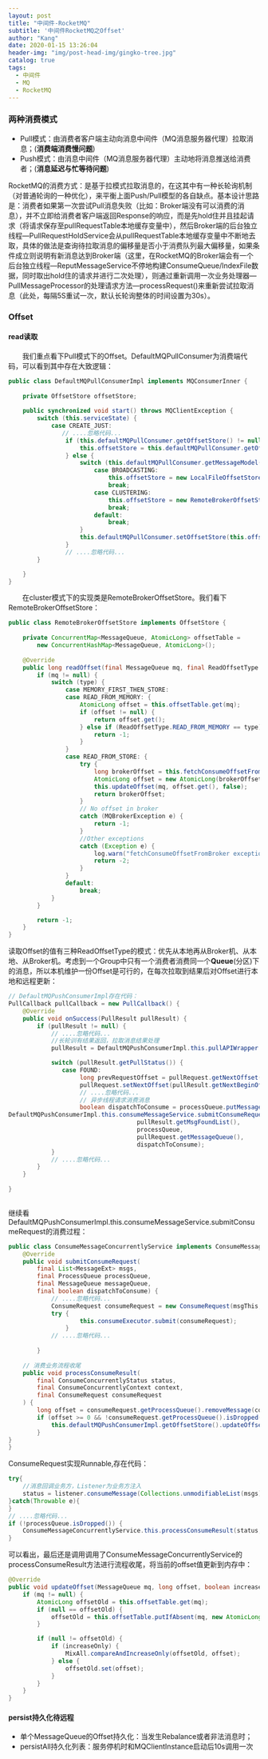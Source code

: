 ```yaml
---
layout: post
title: "中间件-RocketMQ"
subtitle: '中间件RocketMQ之Offset'
author: "Kang"
date: 2020-01-15 13:26:04
header-img: "img/post-head-img/gingko-tree.jpg"
catalog: true
tags:
  - 中间件
  - MQ
  - RocketMQ
---
```

### 两种消费模式
- Pull模式：由消费者客户端主动向消息中间件（MQ消息服务器代理）拉取消息；(**消费端消费慢问题**)
- Push模式：由消息中间件（MQ消息服务器代理）主动地将消息推送给消费者；(**消息延迟与忙等待问题**)

RocketMQ的消费方式：是基于拉模式拉取消息的，在这其中有一种长轮询机制（对普通轮询的一种优化），来平衡上面Push/Pull模型的各自缺点。基本设计思路是：消费者如果第一次尝试Pull消息失败（比如：Broker端没有可以消费的消息），并不立即给消费者客户端返回Response的响应，而是先hold住并且挂起请求（将请求保存至pullRequestTable本地缓存变量中），然后Broker端的后台独立线程—PullRequestHoldService会从pullRequestTable本地缓存变量中不断地去取，具体的做法是查询待拉取消息的偏移量是否小于消费队列最大偏移量，如果条件成立则说明有新消息达到Broker端（这里，在RocketMQ的Broker端会有一个后台独立线程—ReputMessageService不停地构建ConsumeQueue/IndexFile数据，同时取出hold住的请求并进行二次处理），则通过重新调用一次业务处理器—PullMessageProcessor的处理请求方法—processRequest()来重新尝试拉取消息（此处，每隔5S重试一次，默认长轮询整体的时间设置为30s）。



### Offset

#### read读取

&emsp;&emsp;我们重点看下Pull模式下的Offset。DefaultMQPullConsumer为消费端代码，可以看到其中存在大致逻辑：

```java
public class DefaultMQPullConsumerImpl implements MQConsumerInner {
    
    private OffsetStore offsetStore;
    
    public synchronized void start() throws MQClientException {
        switch (this.serviceState) {
            case CREATE_JUST:
               // ....忽略代码...
                if (this.defaultMQPullConsumer.getOffsetStore() != null) {
                    this.offsetStore = this.defaultMQPullConsumer.getOffsetStore();
                } else {
                    switch (this.defaultMQPullConsumer.getMessageModel()) {
                        case BROADCASTING:
                            this.offsetStore = new LocalFileOffsetStore(this.mQClientFactory, this.defaultMQPullConsumer.getConsumerGroup());
                            break;
                        case CLUSTERING:
                            this.offsetStore = new RemoteBrokerOffsetStore(this.mQClientFactory, this.defaultMQPullConsumer.getConsumerGroup());
                            break;
                        default:
                            break;
                    }
                    this.defaultMQPullConsumer.setOffsetStore(this.offsetStore);
                }
				// ....忽略代码...
        }

    }
}
```

&emsp;&emsp;在cluster模式下的实现类是RemoteBrokerOffsetStore。我们看下RemoteBrokerOffsetStore：

```java
public class RemoteBrokerOffsetStore implements OffsetStore {
    
    private ConcurrentMap<MessageQueue, AtomicLong> offsetTable =
        new ConcurrentHashMap<MessageQueue, AtomicLong>();
    
    @Override
    public long readOffset(final MessageQueue mq, final ReadOffsetType type) {
        if (mq != null) {
            switch (type) {
                case MEMORY_FIRST_THEN_STORE:
                case READ_FROM_MEMORY: {
                    AtomicLong offset = this.offsetTable.get(mq);
                    if (offset != null) {
                        return offset.get();
                    } else if (ReadOffsetType.READ_FROM_MEMORY == type) {
                        return -1;
                    }
                }
                case READ_FROM_STORE: {
                    try {
                        long brokerOffset = this.fetchConsumeOffsetFromBroker(mq);
                        AtomicLong offset = new AtomicLong(brokerOffset);
                        this.updateOffset(mq, offset.get(), false);
                        return brokerOffset;
                    }
                    // No offset in broker
                    catch (MQBrokerException e) {
                        return -1;
                    }
                    //Other exceptions
                    catch (Exception e) {
                        log.warn("fetchConsumeOffsetFromBroker exception, " + mq, e);
                        return -2;
                    }
                }
                default:
                    break;
            }
        }

        return -1;
    }
}
```

读取Offset的值有三种ReadOffsetType的模式：优先从本地再从Broker机、从本地、从Broker机。考虑到一个Group中只有一个消费者消费同一个**Queue**(分区)下的消息，所以本机维护一份Offset是可行的，在每次拉取到结果后对Offset进行本地和远程更新：

```java
// DefaultMQPushConsumerImpl存在代码：
PullCallback pullCallback = new PullCallback() {
    @Override
    public void onSuccess(PullResult pullResult) {
		if (pullResult != null) {
            // ....忽略代码...
            //长轮训有结果返回，拉取消息结果处理
            pullResult = DefaultMQPushConsumerImpl.this.pullAPIWrapper.processPullResult(pullRequest.getMessageQueue(), pullResult,subscriptionData);

            switch (pullResult.getPullStatus()) {
               case FOUND:
                    long prevRequestOffset = pullRequest.getNextOffset();
                    pullRequest.setNextOffset(pullResult.getNextBeginOffset());
                    // ....忽略代码...
                    // 异步线程请求消费消息
                    boolean dispatchToConsume = processQueue.putMessage(pullResult.getMsgFoundList());
DefaultMQPushConsumerImpl.this.consumeMessageService.submitConsumeRequest(
                                    pullResult.getMsgFoundList(),
                                    processQueue,
                                    pullRequest.getMessageQueue(),
                                    dispatchToConsume);
            }
            // ....忽略代码...
        }
    }
    
}
    
```

继续看DefaultMQPushConsumerImpl.this.consumeMessageService.submitConsumeRequest的消费过程：

```java
public class ConsumeMessageConcurrentlyService implements ConsumeMessageService {
    @Override
    public void submitConsumeRequest(
        final List<MessageExt> msgs,
        final ProcessQueue processQueue,
        final MessageQueue messageQueue,
        final boolean dispatchToConsume) {
            // ....忽略代码...
        	ConsumeRequest consumeRequest = new ConsumeRequest(msgThis, processQueue, messageQueue);
        	try {
                    this.consumeExecutor.submit(consumeRequest);
                }
        	// ....忽略代码...
            
        }
    
    // 消费业务流程收尾
    public void processConsumeResult(
        final ConsumeConcurrentlyStatus status,
        final ConsumeConcurrentlyContext context,
        final ConsumeRequest consumeRequest
    ) {
        long offset = consumeRequest.getProcessQueue().removeMessage(consumeRequest.getMsgs());
        if (offset >= 0 && !consumeRequest.getProcessQueue().isDropped()) {
            this.defaultMQPushConsumerImpl.getOffsetStore().updateOffset(consumeRequest.getMessageQueue(), offset, true);
        }
}
}
```

ConsumeRequest实现Runnable,存在代码：

```java
try{
    //消息回调业务方，Listener为业务方注入
    status = listener.consumeMessage(Collections.unmodifiableList(msgs), context);
}catch(Throwable e){
}
// ....忽略代码...
if (!processQueue.isDropped()) {
    ConsumeMessageConcurrentlyService.this.processConsumeResult(status, context, this);
}
```

可以看出，最后还是调用调用了ConsumeMessageConcurrentlyService的processConsumeResult方法进行流程收尾，将当前的offset值更新到内存中：

```java
@Override
public void updateOffset(MessageQueue mq, long offset, boolean increaseOnly) {
    if (mq != null) {
        AtomicLong offsetOld = this.offsetTable.get(mq);
        if (null == offsetOld) {
            offsetOld = this.offsetTable.putIfAbsent(mq, new AtomicLong(offset));
        }

        if (null != offsetOld) {
            if (increaseOnly) {
                MixAll.compareAndIncreaseOnly(offsetOld, offset);
            } else {
                offsetOld.set(offset);
            }
        }
    }
}
```



#### persist持久化待远程

- 单个MessageQueue的Offset持久化：当发生Rebalance或者非法消息时；
- persistAll持久化列表：服务停机时和MQClientInstance启动后10s调用一次